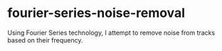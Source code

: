 # fourier-series-noise-removal
Using Fourier Series technology, I attempt to remove noise from tracks based on their frequency.
